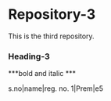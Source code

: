 # Repository-3
This is the third repository.

### Heading-3

***bold and italic ***

s.no|name|reg. no.
1|Prem|e5

